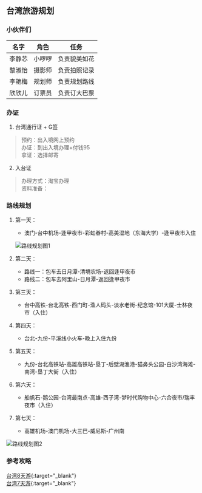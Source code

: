 ## 台湾旅游规划
### 小伙伴们

|名字|角色|任务|
|:--:|:--:|:--:|
|李静芯|小啰啰|负责貌美如花|
|黎淑怡|摄影师|负责拍照记录|
|李艳梅|规划师|负责规划路线|
|欣欣儿|订票员|负责订大巴票|

### 办证
1. 台湾通行证 + G签
> 预约：出入境网上预约<br/>
> 办证：到出入境办理+付钱95<br/>
> 拿证：选择邮寄<br/>

2. 入台证
> 办理方式：淘宝办理<br/>
> 资料准备：

### 路线规划
1. 第一天：
    * 澳门-台中机场-逢甲夜市-彩虹眷村-高美湿地（东海大学）-逢甲夜市入住

    ![](/{{site.images}}/taiwan/WechatIMG10.jpeg '路线规划图1')
2. 第二天：
    * 路线一：包车去日月潭-清境农场-返回逢甲夜市
    * 路线二：包车去阿里山-日月潭-返回逢甲夜市

3. 第三天：
    * 台中高铁-台北高铁-西门町-渔人码头-淡水老街-纪念馆-101大厦-士林夜市（入住）

4. 第四天：
    * 台北-九份-平溪线小火车-晚上入住九份

5. 第五天：
    * 九份-台北高铁站-高雄高铁站-垦丁-后壁湖渔港-猫鼻头公园-白沙湾海滩-南湾-垦丁大街（入住）

6. 第六天：
    * 船帆石-鹅公园-台湾最南点-高雄-西子湾-梦时代购物中心-六合夜市/瑞丰夜市（入住）

7. 第七天：
    * 高雄机场-澳门机场-大三巴-威尼斯-广州南

![](/{{site.images}}/taiwan/WechatIMG11.jpeg '路线规划图2')

### 参考攻略
[台湾8天游](http://www.mafengwo.cn/mdd/route/12684_69.html){:target="_blank"}<br/>
[台湾7天游](https://e.flyme.cn){:target="_blank"}
